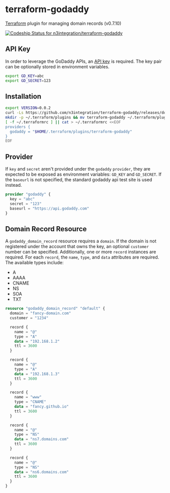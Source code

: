 # terraform-godaddy
[Terraform](https://www.terraform.io/) plugin for managing domain records (v0.7.10)

[ ![Codeship Status for n3integration/terraform-godaddy](https://app.codeship.com/projects/29e8c490-8b5d-0134-914d-3e63d62140d1/status?branch=master)](https://app.codeship.com/projects/184616)

## API Key
In order to leverage the GoDaddy APIs, an [API key](https://developer.godaddy.com/keys/) is required. The key pair can be optionally stored in environment variables.

```bash
export GD_KEY=abc
export GD_SECRET=123
```

## Installation

```bash
export VERSION=0.0.2
curl -Ls https://github.com/n3integration/terraform-godaddy/releases/download/v$VERSION/terraform-godaddy-$(uname -s | tr A-Z a-z)-$VERSION.tgz | gzip -dc | tar xf -
mkdir -p ~/.terraform/plugins && mv terraform-godaddy ~/.terraform/plugins
[ -f ~/.terraformrc ] || cat > ~/.terraformrc <<EOF
providers {
  godaddy = "$HOME/.terraform/plugins/terraform-godaddy"
}
EOF
```

## Provider

If `key` and `secret` aren't provided under the `godaddy` `provider`, they are expected to be exposed as environment variables: `GD_KEY` and `GD_SECRET`. If the `baseurl` is
not specified, the standard godaddy api test site is used instead.

```terraform
provider "godaddy" {
  key = "abc"
  secret = "123"
  baseurl = "https://api.godaddy.com"
}
```

## Domain Record Resource
A `godaddy_domain_record` resource requires a `domain`. If the domain is not registered under the account that owns the key, an optional `customer` number can be specified. 
Additionally, one or more `record` instances are required. For each `record`, the `name`, `type`, and `data` attributes are required. The available types include:

* A
* AAAA
* CNAME
* NS
* SOA
* TXT

```terraform
resource "godaddy_domain_record" "default" {
  domain = "fancy-domain.com"
  customer = "1234"

  record {
    name = "@"
    type = "A"
    data = "192.168.1.2"
    ttl = 3600
  }

  record {
    name = "@"
    type = "A"
    data = "192.168.1.3"
    ttl = 3600
  }

  record {
    name = "www"
    type = "CNAME"
    data = "fancy.github.io"
    ttl = 3600
  }

  record {
    name = "@"
    type = "NS"
    data = "ns7.domains.com"
    ttl = 3600
  }

  record {
    name = "@"
    type = "NS"
    data = "ns6.domains.com"
    ttl = 3600
  }
}
```
